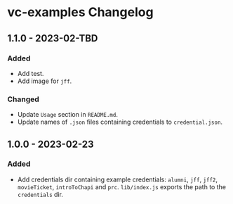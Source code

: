 # vc-examples Changelog

## 1.1.0 - 2023-02-TBD

### Added
- Add test.
- Add image for `jff`.

### Changed
- Update `Usage` section in `README.md`.
- Update names of `.json` files containing credentials to `credential.json`.

## 1.0.0 - 2023-02-23

### Added
- Add credentials dir containing example credentials: `alumni`, `jff`, `jff2`,
  `movieTicket`, `introToChapi` and `prc`. `lib/index.js` exports the path to
  the `credentials` dir.
